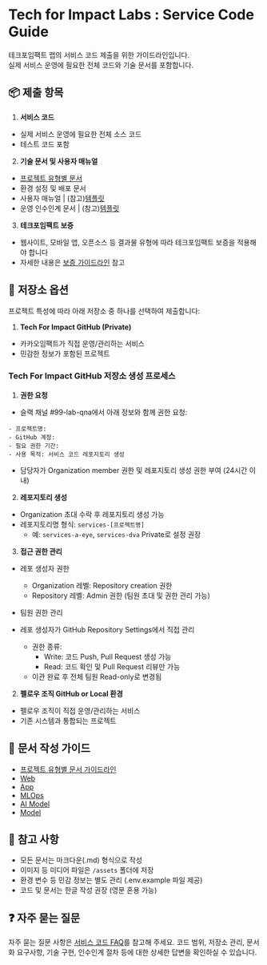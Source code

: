 # Tech for Impact Labs : Service Code Guide

테크포임팩트 랩의 서비스 코드 제출을 위한 가이드라인입니다. <br>
실제 서비스 운영에 필요한 전체 코드와 기술 문서를 포함합니다.

## 📦 제출 항목

1. **서비스 코드**
 - 실제 서비스 운영에 필요한 전체 소스 코드
 - 테스트 코드 포함

2. **기술 문서 및 사용자 매뉴얼**
 - [프로젝트 유형별 문서](./guidelines/project-type-guide.md)
 - 환경 설정 및 배포 문서
 - 사용자 매뉴얼 | (참고)[템플릿](./templates/user-manual.md)
 - 운영 인수인계 문서 | (참고)[템플릿](./templates/handover-doc.md)

3. **테크포임팩트 보증**
 - 웹사이트, 모바일 앱, 오픈소스 등 결과물 유형에 따라 테크포임팩트 보증을 적용해야 합니다
 - 자세한 내용은 [보증 가이드라인](../../attribution/service-certification.md) 참고

## 📂 저장소 옵션

프로젝트 특성에 따라 아래 저장소 중 하나를 선택하여 제출합니다:

1. **Tech For Impact GitHub (Private)**
 - 카카오임팩트가 직접 운영/관리하는 서비스
 - 민감한 정보가 포함된 프로젝트
 
 ### Tech For Impact GitHub 저장소 생성 프로세스
 1. **권한 요청**
  - 슬랙 채널 #99-lab-qna에서 아래 정보와 함께 권한 요청:
  ```
  - 프로젝트명:
  - GitHub 계정:
  - 필요 권한 기간:
  - 사용 목적: 서비스 코드 레포지토리 생성
  ```
  - 담당자가 Organization member 권한 및 레포지토리 생성 권한 부여 (24시간 이내)
 
 2. **레포지토리 생성**
  - Organization 초대 수락 후 레포지토리 생성 가능
  - 레포지토리명 형식: `services-[프로젝트명]`
    - 예: `services-a-eye`, `services-dva`
  Private로 설정 권장
 
 3. **접근 권한 관리**
  - 레포 생성자 권한
    - Organization 레벨: Repository creation 권한
    - Repository 레벨: Admin 권한 (팀원 초대 및 권한 관리 가능)
    
 - 팀원 권한 관리
  - 레포 생성자가 GitHub Repository Settings에서 직접 관리
    - 권한 종류:
      - Write: 코드 Push, Pull Request 생성 가능
      - Read: 코드 확인 및 Pull Request 리뷰만 가능
    - 이관 완료 후 전체 팀원 Read-only로 변경됨

2. **펠로우 조직 GitHub or Local 환경**
 - 펠로우 조직이 직접 운영/관리하는 서비스
 - 기존 시스템과 통합되는 프로젝트

## 📝 문서 작성 가이드
- [프로젝트 유형별 문서 가이드라인](./guidelines/project-type-guide.md)
- [Web](./guidelines/web-development-guide.md)
- [App](./guidelines/app-development-guide.md)
- [MLOps](./guidelines/ml-ops-guide.md)
- [AI Model](./guidelines/ai-model-guide.md)
- [Model](./guidelines/model-guide.md)

## 📌 참고 사항

- 모든 문서는 마크다운(.md) 형식으로 작성
- 이미지 등 미디어 파일은 `/assets` 폴더에 저장
- 환경 변수 등 민감 정보는 별도 관리 (.env.example 파일 제공)
- 코드 및 문서는 한글 작성 권장 (영문 혼용 가능)

## ❓ 자주 묻는 질문
자주 묻는 질문 사항은 [서비스 코드 FAQ](./FAQ.md)를 참고해 주세요. 코드 범위, 저장소 관리, 문서화 요구사항, 기술 구현, 인수인계 절차 등에 대한 상세한 답변을 확인하실 수 있습니다.